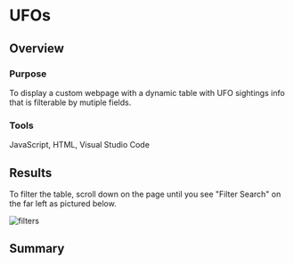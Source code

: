 # UFOs

## Overview
### Purpose
To display a custom webpage with a dynamic table with UFO sightings info that is filterable by mutiple fields.

### Tools
JavaScript, HTML, Visual Studio Code

## Results
To filter the table, scroll down on the page until you see "Filter Search" on the far left as pictured below.

![filters](https://user-images.githubusercontent.com/30487641/136997551-df4d8eba-95a6-4844-b713-96c8c0ff02d8.PNG)


## Summary

